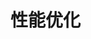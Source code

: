 <!--
 * @Date: 2024-12-27 10:51:47
 * @LastEditors: liuzhengliang
 * @LastEditTime: 2024-12-27 10:51:57
 * @Description: 
-->
# 性能优化